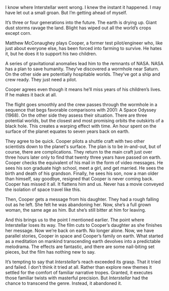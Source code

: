 I know where Interstellar went wrong. I knew the instant it happened. I may have let out a small groan. But I’m getting ahead of myself.

It’s three or four generations into the future. The earth is drying up. Giant dust storms ravage the land. Blight has wiped out all the world’s crops except corn.

Matthew McConaughey plays Cooper, a former test pilot/engineer who, like just about everyone else, has been forced into farming to survive. He hates it, but he does it to support his two children.

A series of gravitational anomalies lead him to the remnants of NASA. NASA has a plan to save humanity. They’ve discovered a wormhole near Saturn. On the other side are potentially hospitable worlds. They’ve got a ship and crew ready. They just need a pilot.

Cooper agrees even though it means he’ll miss years of his children’s lives. If he makes it back at all.

The flight goes smoothly and the crew passes through the wormhole in a sequence that begs favorable comparisons with 2001: A Space Odyssey (1968). On the other side they assess their situation. There are three potential worlds, but the closest and most promising orbits the outskirts of a black hole. This creates a warping effect with time. An hour spent on the surface of the planet equates to seven years back on earth.

They agree to be quick. Cooper pilots a shuttle craft with two other scientists down to the planet's surface. The plan is to be in-and-out, but of course, there are complications. They return to the main craft just over three hours later only to find that twenty three years have passed on earth. Cooper checks the equivalent of his mail in the form of video messages. He sees his son graduate high school, meet a girl, and get married. He sees the birth and death of his grandson. Finally, he sees his son, now a man older than himself, say goodbye, resigned that Cooper is never coming back. Cooper has missed it all. It flattens him and us. Never has a movie conveyed the isolation of space travel like this.

Then, Cooper gets a message from his daughter. They had a rough falling out as he left. She felt he was abandoning her. Now, she’s a full grown woman, the same age as him. But she’s still bitter at him for leaving.

And this brings us to the point I mentioned earlier. The point where Interstellar loses its way. The film cuts to Cooper’s daughter as she finishes her message. Now we’re back on earth. No longer alone. Now, we have parallel stories, Cooper in space and Cooper’s family on earth. What started as a meditation on mankind transcending earth devolves into a predictable melodrama. The effects are fantastic, and there are some nail-biting set pieces, but the film has nothing new to say.

It’s tempting to say that _Interstellar_’s reach exceeded its grasp. That it tried and failed. I don’t think it tried at all. Rather than explore new themes it settled for the comfort of familiar narrative tropes. Granted, it executes those familiar twists with masterful precision. But _Interstellar_ had the chance to transcend the genre. Instead, it abandoned it.
